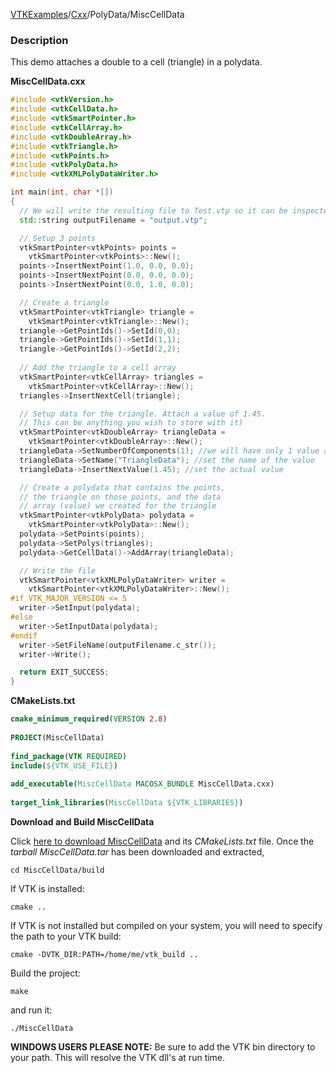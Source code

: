 [VTKExamples](Home)/[Cxx](Cxx)/PolyData/MiscCellData

### Description
This demo attaches a double to a cell (triangle) in a polydata.

**MiscCellData.cxx**
```c++
#include <vtkVersion.h>
#include <vtkCellData.h>
#include <vtkSmartPointer.h>
#include <vtkCellArray.h>
#include <vtkDoubleArray.h>
#include <vtkTriangle.h>
#include <vtkPoints.h>
#include <vtkPolyData.h>
#include <vtkXMLPolyDataWriter.h>

int main(int, char *[])
{
  // We will write the resulting file to Test.vtp so it can be inspected in Paraview
  std::string outputFilename = "output.vtp";

  // Setup 3 points
  vtkSmartPointer<vtkPoints> points = 
    vtkSmartPointer<vtkPoints>::New();
  points->InsertNextPoint(1.0, 0.0, 0.0);
  points->InsertNextPoint(0.0, 0.0, 0.0);
  points->InsertNextPoint(0.0, 1.0, 0.0);

  // Create a triangle
  vtkSmartPointer<vtkTriangle> triangle = 
    vtkSmartPointer<vtkTriangle>::New();
  triangle->GetPointIds()->SetId(0,0);
  triangle->GetPointIds()->SetId(1,1);
  triangle->GetPointIds()->SetId(2,2);
  
  // Add the triangle to a cell array
  vtkSmartPointer<vtkCellArray> triangles = 
    vtkSmartPointer<vtkCellArray>::New();
  triangles->InsertNextCell(triangle);

  // Setup data for the triangle. Attach a value of 1.45.
  // This can be anything you wish to store with it)
  vtkSmartPointer<vtkDoubleArray> triangleData = 
    vtkSmartPointer<vtkDoubleArray>::New();
  triangleData->SetNumberOfComponents(1); //we will have only 1 value associated with the triangle
  triangleData->SetName("TriangleData"); //set the name of the value
  triangleData->InsertNextValue(1.45); //set the actual value

  // Create a polydata that contains the points, 
  // the triangle on those points, and the data 
  // array (value) we created for the triangle
  vtkSmartPointer<vtkPolyData> polydata = 
    vtkSmartPointer<vtkPolyData>::New();
  polydata->SetPoints(points);
  polydata->SetPolys(triangles);
  polydata->GetCellData()->AddArray(triangleData);

  // Write the file
  vtkSmartPointer<vtkXMLPolyDataWriter> writer = 
    vtkSmartPointer<vtkXMLPolyDataWriter>::New();
#if VTK_MAJOR_VERSION <= 5
  writer->SetInput(polydata);
#else
  writer->SetInputData(polydata);
#endif
  writer->SetFileName(outputFilename.c_str());
  writer->Write();

  return EXIT_SUCCESS;
}
```
**CMakeLists.txt**
```cmake
cmake_minimum_required(VERSION 2.8)
 
PROJECT(MiscCellData)
 
find_package(VTK REQUIRED)
include(${VTK_USE_FILE})
 
add_executable(MiscCellData MACOSX_BUNDLE MiscCellData.cxx)
 
target_link_libraries(MiscCellData ${VTK_LIBRARIES})
```

**Download and Build MiscCellData**

Click [here to download MiscCellData](https://github.com/lorensen/VTKWikiExamplesTarballs/raw/master/MiscCellData.tar) and its *CMakeLists.txt* file.
Once the *tarball MiscCellData.tar* has been downloaded and extracted,
```
cd MiscCellData/build 
```
If VTK is installed:
```
cmake ..
```
If VTK is not installed but compiled on your system, you will need to specify the path to your VTK build:
```
cmake -DVTK_DIR:PATH=/home/me/vtk_build ..
```
Build the project:
```
make
```
and run it:
```
./MiscCellData
```
**WINDOWS USERS PLEASE NOTE:** Be sure to add the VTK bin directory to your path. This will resolve the VTK dll's at run time.

